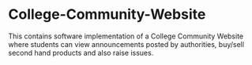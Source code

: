 # College-Community-Website
This contains software implementation of a College Community Website where students can view announcements posted by authorities, buy/sell second hand products and also raise issues.
